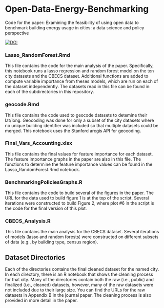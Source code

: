 # Open-Data-Energy-Benchmarking
Code for the paper: Examining the feasibility of using open data to benchmark building energy usage in cities: a data science and policy perspective

[![DOI](https://zenodo.org/badge/219892370.svg)](https://zenodo.org/badge/latestdoi/219892370)

### Lasso_RandomForest.Rmd
This file contains the code for the main analysis of the paper. Specifically, this notebook runs a lasso regression and random forest model on the ten city datasets and the CBECS dataset. Additional functions are added to compute variable importance from theses models, which are run on each of the dataset independently. The datasets read in this file can be found in each of the subdirectories in this repository. 

### geocode.Rmd
This file contains the code used to geocode datasets to detemine their lat/long. Geocoding was done for only a subset of the city datasets where no unique building identifier was included so that multiple datasets could be merged. This notebook uses the Stanford arcgis API for geocoding.

### Final_Vars_Accounting.xlsx
This file contains the final values for feature importance for each dataset. The feature importance graphs in the paper are also in this file. The functions to determine the feature importance values can be found in the Lasso_RandomForest.Rmd notebook.

### BenchmarkingPoliciesGraphs.R
This file contains the code to build several of the figures in the paper. The URL for the data used to build figure 1 is at the top of the script. Several iterations were constructed to build Figure 2, where plot #6 in the script is the code for the final version of this plot. 

### CBECS_Analysis.R
This file contains the main analysis for the CBECS dataset. Several iterations of models (lasso and random forests) were constructed on different subsets of data (e.g., by building type, census region). 

## Dataset Directories
Each of the directories contains the final cleaned dataset for the named city. In each directory, there is an R notebook that shows the cleaning process for that city. Many of the directories contain both the raw (i.e., public) and finalized (i.e., cleaned) datasets, however, many of the raw datasets were not included due to their large size. You can find the URLs for the raw datasets in Appendix B in the journal paper. The cleaning process is also provided in more detail in the paper. 
